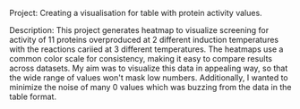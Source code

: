 Project: Creating a visualisation for table with protein activity values.

Description: This project generates heatmap to visualize screening for activity of 11 proteins overproduced at 2 different induction temperatures with the reactions cariied at 3 different temperatures.
The heatmaps use a common color scale for consistency, making it easy to compare results across datasets. My aim was to visualize this data in appealing way, so that the wide range of values won't mask low numbers. Additionally, I wanted to minimize the noise of many 0 values which was buzzing from the data in the table format.



